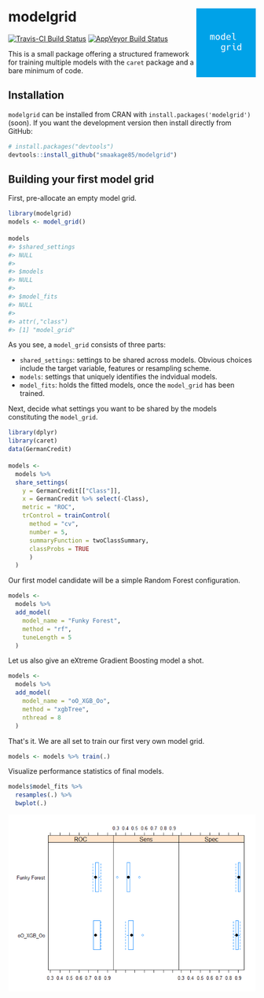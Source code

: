 
<!-- README.md is generated from README.Rmd. Please edit that file -->
modelgrid <img src="man/figures/mglogo.png" align="right" />
============================================================

[![Travis-CI Build Status](https://travis-ci.org/smaakage85/modelgrid.svg?branch=master)](https://travis-ci.org/smaakage85/modelgrid) [![AppVeyor Build Status](https://ci.appveyor.com/api/projects/status/github/smaakage85/modelgrid?branch=master&svg=true)](https://ci.appveyor.com/project/smaakage85/modelgrid)

This is a small package offering a structured framework for training multiple models with the `caret` package and a bare minimum of code.

Installation
------------

`modelgrid` can be installed from CRAN with `install.packages('modelgrid')` (soon). If you want the development version then install directly from GitHub:

``` r
# install.packages("devtools")
devtools::install_github("smaakage85/modelgrid")
```

Building your first model grid
------------------------------

First, pre-allocate an empty model grid.

``` r
library(modelgrid)
models <- model_grid()

models
#> $shared_settings
#> NULL
#> 
#> $models
#> NULL
#> 
#> $model_fits
#> NULL
#> 
#> attr(,"class")
#> [1] "model_grid"
```

As you see, a `model_grid` consists of three parts:

-   `shared_settings`: settings to be shared across models. Obvious choices include the target variable, features or resampling scheme.
-   `models`: settings that uniquely identifies the indvidual models.
-   `model_fits`: holds the fitted models, once the `model_grid` has been trained.

Next, decide what settings you want to be shared by the models constituting the `model_grid`.

``` r
library(dplyr)
library(caret)
data(GermanCredit)

models <-
  models %>%
  share_settings(
    y = GermanCredit[["Class"]],
    x = GermanCredit %>% select(-Class),
    metric = "ROC",
    trControl = trainControl(
      method = "cv",
      number = 5,
      summaryFunction = twoClassSummary,
      classProbs = TRUE
      )
  )
```

Our first model candidate will be a simple Random Forest configuration.

``` r
models <-
  models %>%
  add_model(
    model_name = "Funky Forest",
    method = "rf",
    tuneLength = 5
  )
```

Let us also give an eXtreme Gradient Boosting model a shot.

``` r
models <-
  models %>%
  add_model(
    model_name = "oO_XGB_Oo",
    method = "xgbTree",
    nthread = 8
  )
```

That's it. We are all set to train our first very own model grid.

``` r
models <- models %>% train(.)
```

Visualize performance statistics of final models.

``` r
models$model_fits %>%
  resamples(.) %>%
  bwplot(.)
```

![](man/figures/README-unnamed-chunk-8-1.png)
